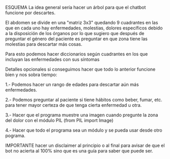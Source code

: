 ESQUEMA
La idea general sería hacer un árbol para que el chatbot funcione por descartes.

El abdomen se divide en una "matriz 3x3" quedando 9 cuadrantes en las que en cada uno hay enfermedades, molestias, dolores específicos debido a la disposición 
de los órganos por lo que sugiero que después de preguntar el género del paciente es preguntar en que zona tiene las molestias para descartar más cosas.

Para esto podemos hacer diccionarios según cuadrantes en los que incluyan las enfermedades con sus síntomas



Detalles opcionales si conseguimos hacer que todo lo anterior funcione bien y nos sobra tiempo:

1.- Podemos hacer un rango de edades para descartar aún más enfermedades.

2.- Podemos preguntar al paciente si tiene hábitos como beber, fumar, etc. para tener mayor certeza de que tenga cierta enfermedad u otra.

3.- Hacer que el programa muestre una imagen cuando pregunte la zona del dolor con el módulo PIL (from PIL import Image)

4.- Hacer que todo el programa sea un módulo y se pueda usar desde otro pograma.

IMPORTANTE hacer un disclaimer al principio o al final para avisar de que el bot no acierta al 100% sino que es una guía para saber que puede ser.
